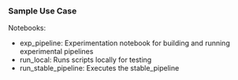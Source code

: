 ### Sample Use Case

Notebooks:
- exp_pipeline: Experimentation notebook for building and running experimental pipelines
- run_local: Runs scripts locally for testing
- run_stable_pipeline: Executes the stable_pipeline
